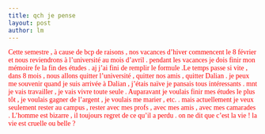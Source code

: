 ```yaml
---
title: qch je pense  
layout: post
author: lm
---
```

<p><span style="color: red"><font face="Times New Roman">Cette semestre , à cause de bcp de raisons , nos vacances d’hiver commencent le 8 février et nous reviendrons à l’université au mois d’avril . pendant les vacances je dois finir mon mémoire fe la fin des études . aj j’ai fini de remplir le formule .</font></span><span style="color: red"><font face="Times New Roman">Le temps passe si vite , dans 8 mois , nous allons quitter l’université , quitter nos amis , quitter Dalian . je peux me souvenir quand je suis arrivée à Dalian , j’étais naïve je pansais tous intéressants . mnt je vais travailler , je vais vivre toute seule . </font></span><span style="color: red"><font face="Times New Roman">Auparavant je voulais finir mes études le plus tôt , je voulais gagner de l’argent , je voulais me marier , etc. . mais actuellement je veux seulement rester au campus , rester avec mes profs , avec mes amis , avec mes camarades . </font></span><span style="color: red"><font face="Times New Roman">L’homme est bizarre , il toujours regret de ce qu’il a perdu . on ne dit que c’est la vie ! la vie est cruelle ou belle ? </font></span></p>
